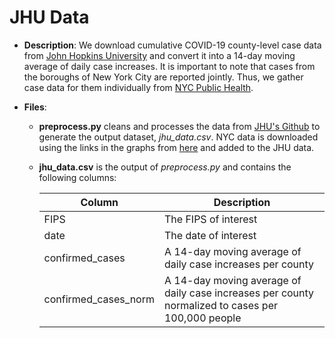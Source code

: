 # JHU Data

- **Description**: We download cumulative COVID-19 county-level case data from [John Hopkins University](https://coronavirus.jhu.edu/) and convert it into a 14-day moving average of daily case increases. It is important to note that cases from the boroughs of New York City are reported jointly.  Thus, we gather case data for them individually from [NYC Public Health](https://www1.nyc.gov/site/doh/covid/covid-19-data.page).

- **Files**:

  - **preprocess.py** cleans and processes the data from [JHU's Github](https://github.com/CSSEGISandData/COVID-19/blob/master/csse_covid_19_data/csse_covid_19_time_series/time_series_covid19_confirmed_US.csv) to generate the output dataset, _jhu_data.csv_. NYC data is downloaded using the links in the graphs from [here](https://www1.nyc.gov/site/doh/covid/covid-19-data-boroughs.page) and added to the JHU data.

  - **jhu_data.csv** is the output of _preprocess.py_ and contains the following columns:

    | Column      | Description |
    | ----------- | ----------- |
    | FIPS   | The FIPS of interest        |
    | date  | The date of interest      |
    | confirmed_cases   |  A 14-day moving average of daily case increases per county       |
    | confirmed_cases_norm   |  A 14-day moving average of daily case increases per county normalized to cases per 100,000 people      |
